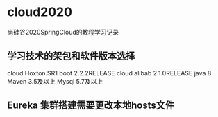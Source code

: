 # cloud2020
尚硅谷2020SpringCloud的教程学习记录


## 学习技术的架包和软件版本选择
cloud           Hoxton.SR1
boot            2.2.2RELEASE
cloud alibab    2.1.0RELEASE
java            8 
Maven           3.5及以上
Mysql           5.7及以上


## Eureka 集群搭建需要更改本地hosts文件
